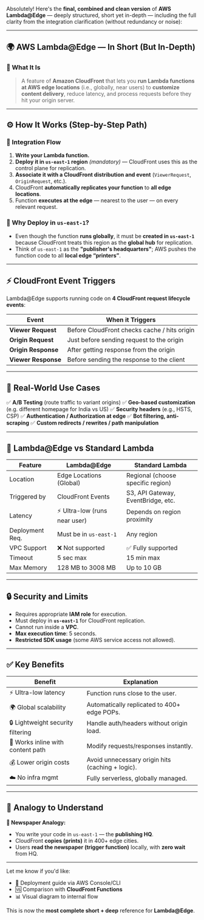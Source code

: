 Absolutely! Here's the **final, combined and clean version** of **AWS Lambda\@Edge** — deeply structured, short yet in-depth — including the full clarity from the integration clarification (without redundancy or noise):

---

## 🌍 AWS Lambda\@Edge — In Short (But In-Depth)

### 🔹 What It Is

> A feature of **Amazon CloudFront** that lets you **run Lambda functions at AWS edge locations** (i.e., globally, near users) to **customize content delivery**, reduce latency, and process requests before they hit your origin server.

---

## ⚙️ How It Works (Step-by-Step Path)

### 🧩 Integration Flow

1. **Write your Lambda function.**
2. **Deploy it in `us-east-1` region** *(mandatory)* — CloudFront uses this as the control plane for replication.
3. **Associate it with a CloudFront distribution and event** (`ViewerRequest`, `OriginRequest`, etc.).
4. CloudFront **automatically replicates your function** to **all edge locations**.
5. Function **executes at the edge** — nearest to the user — on every relevant request.

### 🧠 Why Deploy in `us-east-1`?

* Even though the function **runs globally**, it must be **created in `us-east-1`** because CloudFront treats this region as the **global hub** for replication.
* Think of `us-east-1` as the **"publisher's headquarters"**; AWS pushes the function code to all **local edge “printers”**.

---

## ⚡ CloudFront Event Triggers

Lambda\@Edge supports running code on **4 CloudFront request lifecycle events**:

| Event               | When it Triggers                             |
| ------------------- | -------------------------------------------- |
| **Viewer Request**  | Before CloudFront checks cache / hits origin |
| **Origin Request**  | Just before sending request to the origin    |
| **Origin Response** | After getting response from the origin       |
| **Viewer Response** | Before sending the response to the client    |

---

## 🧠 Real-World Use Cases

✅ **A/B Testing** (route traffic to variant origins)
✅ **Geo-based customization** (e.g. different homepage for India vs US)
✅ **Security headers** (e.g., HSTS, CSP)
✅ **Authentication / Authorization at edge**
✅ **Bot filtering, anti-scraping**
✅ **Custom redirects / rewrites / path manipulation**

---

## 🧪 Lambda\@Edge vs Standard Lambda

| Feature         | Lambda\@Edge                 | Standard Lambda                    |
| --------------- | ---------------------------- | ---------------------------------- |
| Location        | Edge Locations (Global)      | Regional (choose specific region)  |
| Triggered by    | CloudFront Events            | S3, API Gateway, EventBridge, etc. |
| Latency         | ⚡ Ultra-low (runs near user) | Depends on region proximity        |
| Deployment Req. | Must be in `us-east-1`       | Any region                         |
| VPC Support     | ❌ Not supported              | ✅ Fully supported                  |
| Timeout         | 5 sec max                    | 15 min max                         |
| Max Memory      | 128 MB to 3008 MB            | Up to 10 GB                        |

---

## 🔒 Security and Limits

* Requires appropriate **IAM role** for execution.
* Must deploy in **`us-east-1`** for CloudFront replication.
* Cannot run inside a **VPC**.
* **Max execution time**: 5 seconds.
* **Restricted SDK usage** (some AWS service access not allowed).

---

## ✅ Key Benefits

| Benefit                           | Explanation                                      |
| --------------------------------- | ------------------------------------------------ |
| ⚡ Ultra-low latency               | Function runs close to the user.                 |
| 🌍 Global scalability             | Automatically replicated to 400+ edge POPs.      |
| 🔒 Lightweight security filtering | Handle auth/headers without origin load.         |
| 🧩 Works inline with content path | Modify requests/responses instantly.             |
| 💰 Lower origin costs             | Avoid unnecessary origin hits (caching + logic). |
| ☁️ No infra mgmt                  | Fully serverless, globally managed.              |

---

## 🧠 Analogy to Understand

**📰 Newspaper Analogy:**

* You write your code in `us-east-1` — the **publishing HQ**.
* CloudFront **copies (prints)** it in 400+ edge cities.
* Users **read the newspaper (trigger function)** locally, with **zero wait** from HQ.

---

Let me know if you'd like:

* 🧭 Deployment guide via AWS Console/CLI
* 🆚 Comparison with **CloudFront Functions**
* 📊 Visual diagram to internal flow

This is now the **most complete short + deep** reference for **Lambda\@Edge**.
